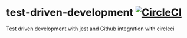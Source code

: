 # test-driven-development [![CircleCI](https://circleci.com/gh/Nikhil-Kumaran/test-driven-development/tree/master.svg?style=svg)](https://circleci.com/gh/Nikhil-Kumaran/test-driven-development/tree/master)
Test driven development with jest and Github integration with circleci
